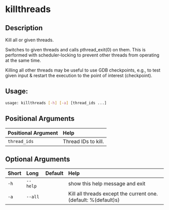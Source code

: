 



# killthreads

## Description


Kill all or given threads.

Switches to given threads and calls pthread_exit(0) on them.
This is performed with scheduler-locking to prevent other threads from operating at the same time.

Killing all other threads may be useful to use GDB checkpoints, e.g., to test given input & restart the execution to the point of interest (checkpoint).

## Usage:


```bash
usage: killthreads [-h] [-a] [thread_ids ...]

```
## Positional Arguments

|Positional Argument|Help|
| :--- | :--- |
|`thread_ids`|Thread IDs to kill.|

## Optional Arguments

|Short|Long|Default|Help|
| :--- | :--- | :--- | :--- |
|`-h`|`--help`||show this help message and exit|
|`-a`|`--all`||Kill all threads except the current one. (default: %(default)s)|
